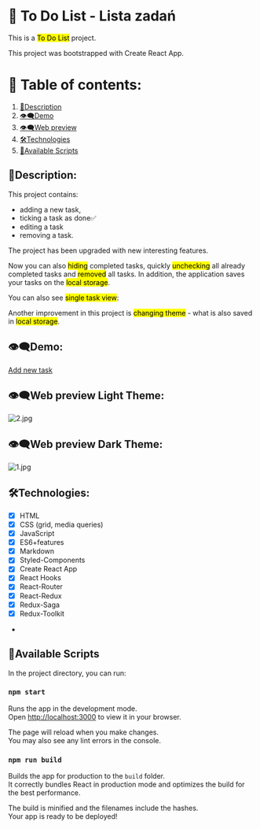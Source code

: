 # 📂 To Do List - Lista zadań
This is a <mark>To Do List</mark> project.

This project was bootstrapped with Create React App.
# 📑 Table of contents:

1. [📌Description](#description)
2. [👁‍🗨Demo](#demo)
3. [👁‍🗨Web preview](#web-preview)
4. [🛠Technologies](#technologies)
5. [📌Available Scripts](#available-scripts)

## 📌Description:

This project contains:
- adding a new task, 
- ticking a task as done✅
- editing a task
- removing a task.

The project has been upgraded with new interesting features.

Now you can also <mark>hiding</mark> completed tasks, quickly <mark>unchecking</mark> all already completed tasks and <mark>removed</mark> all tasks. In addition, the application saves your tasks on the <mark>local storage</mark>.

You can also see <mark>single task view</mark>:


Another improvement in this project is <mark>changing theme</mark> - what is also saved in <mark>local storage</mark>. 

## 👁‍🗨Demo:
[Add new task](https://maxnatalia.github.io/ToDoListReact/)
## 👁‍🗨Web preview Light Theme:
![2.jpg](https://i.postimg.cc/m2DbLyQr/2.jpg)

## 👁‍🗨Web preview Dark Theme:
![1.jpg](https://i.postimg.cc/sf5WPy8W/1.jpg)
## 🛠Technologies:

- [x] HTML
- [x] CSS (grid, media queries)
- [x] JavaScript
- [x] ES6+features
- [x] Markdown
- [x] Styled-Components
- [x] Create React App
- [x] React Hooks
- [x] React-Router
- [x] React-Redux
- [x] Redux-Saga
- [x] Redux-Toolkit
-
## 📌Available Scripts

In the project directory, you can run:

### `npm start`

Runs the app in the development mode.\
Open [http://localhost:3000](http://localhost:3000) to view it in your browser.

The page will reload when you make changes.\
You may also see any lint errors in the console.

### `npm run build`

Builds the app for production to the `build` folder.\
It correctly bundles React in production mode and optimizes the build for the best performance.

The build is minified and the filenames include the hashes.\
Your app is ready to be deployed!
